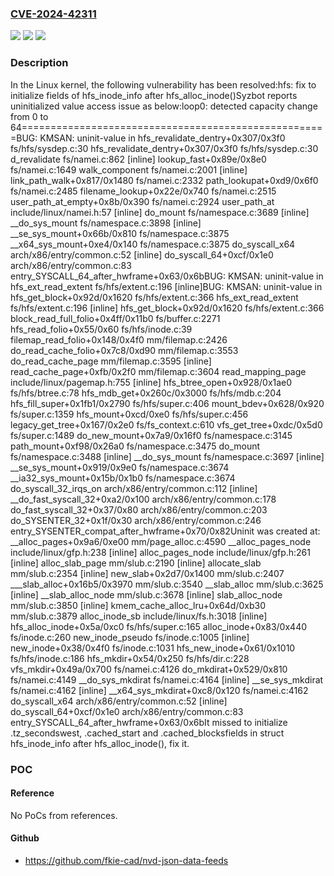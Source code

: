 ### [CVE-2024-42311](https://cve.mitre.org/cgi-bin/cvename.cgi?name=CVE-2024-42311)
![](https://img.shields.io/static/v1?label=Product&message=Linux&color=blue)
![](https://img.shields.io/static/v1?label=Version&message=1da177e4c3f4%3C%20f7316b2b2f11%20&color=brighgreen)
![](https://img.shields.io/static/v1?label=Vulnerability&message=n%2Fa&color=brighgreen)

### Description

In the Linux kernel, the following vulnerability has been resolved:hfs: fix to initialize fields of hfs_inode_info after hfs_alloc_inode()Syzbot reports uninitialized value access issue as below:loop0: detected capacity change from 0 to 64=====================================================BUG: KMSAN: uninit-value in hfs_revalidate_dentry+0x307/0x3f0 fs/hfs/sysdep.c:30 hfs_revalidate_dentry+0x307/0x3f0 fs/hfs/sysdep.c:30 d_revalidate fs/namei.c:862 [inline] lookup_fast+0x89e/0x8e0 fs/namei.c:1649 walk_component fs/namei.c:2001 [inline] link_path_walk+0x817/0x1480 fs/namei.c:2332 path_lookupat+0xd9/0x6f0 fs/namei.c:2485 filename_lookup+0x22e/0x740 fs/namei.c:2515 user_path_at_empty+0x8b/0x390 fs/namei.c:2924 user_path_at include/linux/namei.h:57 [inline] do_mount fs/namespace.c:3689 [inline] __do_sys_mount fs/namespace.c:3898 [inline] __se_sys_mount+0x66b/0x810 fs/namespace.c:3875 __x64_sys_mount+0xe4/0x140 fs/namespace.c:3875 do_syscall_x64 arch/x86/entry/common.c:52 [inline] do_syscall_64+0xcf/0x1e0 arch/x86/entry/common.c:83 entry_SYSCALL_64_after_hwframe+0x63/0x6bBUG: KMSAN: uninit-value in hfs_ext_read_extent fs/hfs/extent.c:196 [inline]BUG: KMSAN: uninit-value in hfs_get_block+0x92d/0x1620 fs/hfs/extent.c:366 hfs_ext_read_extent fs/hfs/extent.c:196 [inline] hfs_get_block+0x92d/0x1620 fs/hfs/extent.c:366 block_read_full_folio+0x4ff/0x11b0 fs/buffer.c:2271 hfs_read_folio+0x55/0x60 fs/hfs/inode.c:39 filemap_read_folio+0x148/0x4f0 mm/filemap.c:2426 do_read_cache_folio+0x7c8/0xd90 mm/filemap.c:3553 do_read_cache_page mm/filemap.c:3595 [inline] read_cache_page+0xfb/0x2f0 mm/filemap.c:3604 read_mapping_page include/linux/pagemap.h:755 [inline] hfs_btree_open+0x928/0x1ae0 fs/hfs/btree.c:78 hfs_mdb_get+0x260c/0x3000 fs/hfs/mdb.c:204 hfs_fill_super+0x1fb1/0x2790 fs/hfs/super.c:406 mount_bdev+0x628/0x920 fs/super.c:1359 hfs_mount+0xcd/0xe0 fs/hfs/super.c:456 legacy_get_tree+0x167/0x2e0 fs/fs_context.c:610 vfs_get_tree+0xdc/0x5d0 fs/super.c:1489 do_new_mount+0x7a9/0x16f0 fs/namespace.c:3145 path_mount+0xf98/0x26a0 fs/namespace.c:3475 do_mount fs/namespace.c:3488 [inline] __do_sys_mount fs/namespace.c:3697 [inline] __se_sys_mount+0x919/0x9e0 fs/namespace.c:3674 __ia32_sys_mount+0x15b/0x1b0 fs/namespace.c:3674 do_syscall_32_irqs_on arch/x86/entry/common.c:112 [inline] __do_fast_syscall_32+0xa2/0x100 arch/x86/entry/common.c:178 do_fast_syscall_32+0x37/0x80 arch/x86/entry/common.c:203 do_SYSENTER_32+0x1f/0x30 arch/x86/entry/common.c:246 entry_SYSENTER_compat_after_hwframe+0x70/0x82Uninit was created at: __alloc_pages+0x9a6/0xe00 mm/page_alloc.c:4590 __alloc_pages_node include/linux/gfp.h:238 [inline] alloc_pages_node include/linux/gfp.h:261 [inline] alloc_slab_page mm/slub.c:2190 [inline] allocate_slab mm/slub.c:2354 [inline] new_slab+0x2d7/0x1400 mm/slub.c:2407 ___slab_alloc+0x16b5/0x3970 mm/slub.c:3540 __slab_alloc mm/slub.c:3625 [inline] __slab_alloc_node mm/slub.c:3678 [inline] slab_alloc_node mm/slub.c:3850 [inline] kmem_cache_alloc_lru+0x64d/0xb30 mm/slub.c:3879 alloc_inode_sb include/linux/fs.h:3018 [inline] hfs_alloc_inode+0x5a/0xc0 fs/hfs/super.c:165 alloc_inode+0x83/0x440 fs/inode.c:260 new_inode_pseudo fs/inode.c:1005 [inline] new_inode+0x38/0x4f0 fs/inode.c:1031 hfs_new_inode+0x61/0x1010 fs/hfs/inode.c:186 hfs_mkdir+0x54/0x250 fs/hfs/dir.c:228 vfs_mkdir+0x49a/0x700 fs/namei.c:4126 do_mkdirat+0x529/0x810 fs/namei.c:4149 __do_sys_mkdirat fs/namei.c:4164 [inline] __se_sys_mkdirat fs/namei.c:4162 [inline] __x64_sys_mkdirat+0xc8/0x120 fs/namei.c:4162 do_syscall_x64 arch/x86/entry/common.c:52 [inline] do_syscall_64+0xcf/0x1e0 arch/x86/entry/common.c:83 entry_SYSCALL_64_after_hwframe+0x63/0x6bIt missed to initialize .tz_secondswest, .cached_start and .cached_blocksfields in struct hfs_inode_info after hfs_alloc_inode(), fix it.

### POC

#### Reference
No PoCs from references.

#### Github
- https://github.com/fkie-cad/nvd-json-data-feeds

